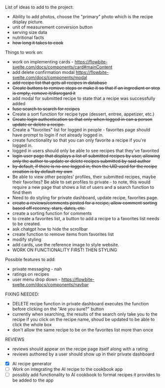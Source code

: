 List of ideas to add to the project:

- Ability to add photos, choose the "primary" photo which is the recipe display picture.
- unit of measurement conversion button
- serving size data
- nutritional facts
- ~~how long it takes to cook~~

Things to work on:

- work on implementing cards - https://flowbite-svelte.com/docs/components/card#mainContent
- add delete confirmation modal https://flowbite-svelte.com/docs/components/modal
- ~~add recipe list that gets all recipes in database~~
- ~~Create buttons to remove steps or make it so that if an ingredient or step is empty, remove it/disregard it~~
- add modal for submitted recipe to state that a recipe was successfully added
- ~~fuse search to search for recipes~~
- Create a sort function for recipe type (dessert, entree, appetizer, etc.)
- ~~Create login authentication so that only when logged in can a person update or delete a recipe.~~
- Create a "favorites" list for logged in people - favorites page should have prompt to login if not already logged in.
- create functionality so that you can only favorite a recipe if you're logged in.
- logged in users should only be able to see recipes that they've favorited
- ~~login user page that displays a list of submitted recipes by user, allowing only the author to update or delete recipes submitted by said author~~
- ~~by default, if there is no one logged in, then the UID used for the recipe creation is by default my own~~
- Be able to view other peoples' profiles, their submitted recipes, maybe their favorites? Be able to set profiles to private - to note, this would require a new page that shows a list of users and a search function to find them
- Need to do styling for private dashboard, update recipe, favorites page.
- ~~create a reviews/comments posted for a recipe, allow comment sorting based off recency, stars, dates, etc.~~
- create a sorting function for comments
- to create a favorites list, a button to add a recipe to a favorites list needs to be created.
- ask chatgpt how to hide the scrollbar
- create function to remove items from favorites list
- modify styling
- add cards, use the reference image to style website.
- WORK ON FUNCTIONALITY FIRST! THEN STYLING

Possible features to add:

- private messaging - nah
- ratings on recipes
- user menu drop down - https://flowbite-svelte.com/docs/components/navbar

FIXING NEEDED:

- DELETE recipe function in private dashboard executes the function before clicking on the "Are you sure?" button
- currently when searching, the results of the search only take you to the recipe if you click on the recipe name, shoud be updated to be able to click the whole box
- don't allow the same recipe to be on the favorites list more than once

REVIEWS

- reviews should appear on the recipe page itself along with a rating
- reviews authored by a user should show up in their private dashboard

- [x] AI recipe generator
- [ ] Work on integrating the AI recipe to the cookbook app
- [ ] possibly add functionality to AI cookbook to format recipes it provides to be added to the app